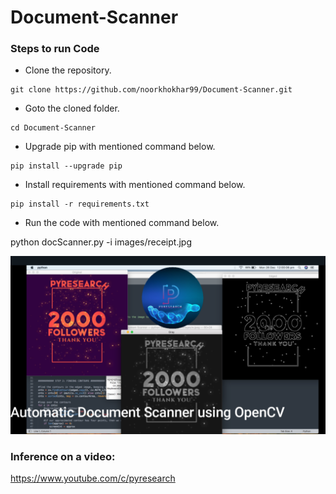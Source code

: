 # Document-Scanner






### Steps to run Code
- Clone the repository.
```
git clone https://github.com/noorkhokhar99/Document-Scanner.git
```
- Goto the cloned folder.
```
cd Document-Scanner

```
- Upgrade pip with mentioned command below.
```
pip install --upgrade pip
```
- Install requirements with mentioned command below.
```
pip install -r requirements.txt
```
- Run the code with mentioned command below.

python docScanner.py -i images/receipt.jpg 

 


<p align="center">
<img src="https://github.com/noorkhokhar99/Document-Scanner/blob/main/Screen%20Shot%202022-12-26%20at%2012.33.32%20pm.png">
</p>






### Inference on a video:
https://www.youtube.com/c/pyresearch
